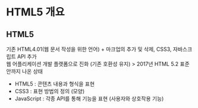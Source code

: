 # HTML5 개요

## HTML5
기존 HTML4.01(웹 문서 작성을 위한 언어) + 마크업의 추가 및 삭제, CSS3, 자바스크립트 API 추가<br>
웹 어플리케이션 개발 플랫폼으로 진화 (기존 호환성 유지) > 2017년 HTML 5.2 표준안까지 나온 상태
- HTML5      : 콘텐츠 내용과 형식을 표현
- CSS3       : 표현 방법의 정의 (모양)
- JavaScript : 각종 API를 통해 기능을 표현 (사용자와 상호작용 기능)